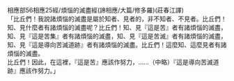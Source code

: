 相應部56相應25經/煩惱的滅盡經(諦相應/大篇/修多羅)(莊春江譯)  
「比丘們！我說諸煩惱的滅盡是屬於知者、見者的，非不知者、不見者。比丘們！知、見什麼者有諸煩惱的滅盡呢？比丘們！知、見『這是苦』者有諸煩惱的滅盡，知、見『這是苦集』者有諸煩惱的滅盡，知、見『這是苦滅』者有諸煩惱的滅盡，知、見『這是導向苦滅道跡』者有諸煩惱的滅盡。比丘們！這麼知、這麼見者有諸煩惱的滅盡。  
比丘們！因此，在這裡，『這是苦』應該作努力，……（中略）『這是導向苦滅道跡』應該作努力。」  
  
  
